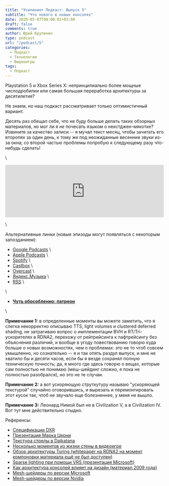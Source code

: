 ```yaml
---
title: "Усиление+ Подкаст: Выпуск 5"
subtitle: "Что нового в новых консолях"
date: 2020-05-07T00:00:01+03:00
draft: false
comments: true
author: Юрий Крупенин
type: podcast
url: "/podcast/5"
categories:
  - Подкаст
  - Технологии
  - Видеоигры
tags:
  - Подкаст
---
```


Playstation 5 и Xbox Series X: непринципиально более мощные числодробилки или самая большая переработка архитектуры за десятилетия?

Не знаем, но наш подкаст рассматривает только оптимистичный вариант.

Десять раз обещал себе, что не буду больше делать таких обзорных материалов, но мог ли я *не* почесать языком о некстджен-мякотке? Извините за качество записи -- я мучал текст месяц, чтобы зачитать его второпях за один день, к тому же под неожиданные весенние звуки из-за окна; со второй частью проблемы попробую к следующему разу что-нибудь сделать!

\

<iframe width="100%" height="166" scrolling="no" frameborder="no" allow="autoplay" src="https://w.soundcloud.com/player/?url=https%3A//api.soundcloud.com/tracks/815045710&color=%23ff5500&auto_play=false&hide_related=false&show_comments=true&show_user=true&show_reposts=false&show_teaser=true"></iframe>

\

Альтернативные линки (новые эпизоды могут появляться с некоторым запозданием):

* [Google Podcasts](https://podcasts.google.com/?feed=aHR0cDovL2ZlZWRzLnNvdW5kY2xvdWQuY29tL3VzZXJzL3NvdW5kY2xvdWQ6dXNlcnM6MjM0MzMyOTQvc291bmRzLnJzcw) \
* [Apple Podcasts](https://podcasts.apple.com/ru/podcast/%D1%83%D1%81%D0%B8%D0%BB%D0%B5%D0%BD%D0%B8%D0%B5-%D0%BF%D0%BE%D0%B4%D0%BA%D0%B0%D1%81%D1%82/id1487512789) \
* [Spotify](https://open.spotify.com/show/4dQbxnwJjsz4z9UdCVJR6H) \
* [Castbox](https://castbox.fm/channel/%D0%A3%D1%81%D0%B8%D0%BB%D0%B5%D0%BD%D0%B8%D0%B5%2B-%D0%9F%D0%BE%D0%B4%D0%BA%D0%B0%D1%81%D1%82-id2462850) \
* [Overcast](https://overcast.fm/itunes1487512789) \
* [Яндекс.Музыка](https://music.yandex.ru/album/9244822) \
* [RSS](https://anchor.fm/s/1079e220/podcast/rss) \

\

* [<b>Чуть обособленно: патреон</b>](https://patreon.com/usilenie)

\

**Примечание 1:** в определенные моменты вы можете заметить, что я слегка некорректно описываю TTS, light volumes и clustered deferred shading, не затрагиваю вопрос о имплементации BVH и RT/Tri-ускорителях в RDNA2, перехожу от рейтрейсинга к пафтрейсингу без объяснения различий, и вообще в угоду повествованию говорю куда больше о новых возможностях, чем о проблемах: это не то чтоб совсем умышленно, но сознательно -- я и так опять раздул выпуск, и мне не хватило бы и десяти часов, если бы я везде сохранял полную техническую точность; да, я много где здесь говорю о вещах, которые сам полностью не понимаю (меш-шейдинг сложно, я пока не полностью разобрался), но это не те случаи.

**Примечание 2:** а вот ускоряющую струткутуру называю "ускоряющей текстурой" случайно оговорившись, и вырезать и перемонтировать этот кусок так, чтоб не звучало еще болезненнее, у меня не вышло.

**Примечание 3:** Леонард Нимой был не в Civilization V, а в Civilization IV. Вот тут мне действительно стыдно.



Референсы:

* [Спецификации DXR](https://github.com/microsoft/DirectX-Specs/blob/master/d3d/Raytracing.md)
* [Презентация Марка Церни](https://www.youtube.com/watch?v=ph8LyNIT9sg)
* [Текстура стрелы в Daikatana](https://tcrf.net/File:Predaiarrow.png)
* [Несколько моментов из жизни стены в видеоигре](https://twitter.com/turbojedi/status/1022163802501074944)
* [Обзор архитектуры Turing (whitepaper на RDNA2 на момент компоновки материала ещё не был доступен)](https://www.nvidia.com/content/dam/en-zz/Solutions/design-visualization/technologies/turing-architecture/NVIDIA-Turing-Architecture-Whitepaper.pdf)
* [Sparse lighting при помощи VRS (презентация Microsoft)](https://www.youtube.com/watch?v=2vKnKba0wxk)
* [Как архитектура консолей влияет на дизайн (материал 2009 года)](https://www.gamasutra.com/blogs/PhilRA/20090606/84228/Why_quotNextGen_Gamesquot_Went_Gray_Brown_And_Grey.php)
* [Mesh-шейдеры по версии Microsoft](https://devblogs.microsoft.com/directx/coming-to-directx-12-mesh-shaders-and-amplification-shaders-reinventing-the-geometry-pipeline/)
* [Mesh-шейдеры по версии Nvidia](https://devblogs.nvidia.com/introduction-turing-mesh-shaders/)

